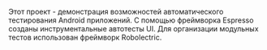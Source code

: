 Этот проект - демонстрация возможностей автоматического тестирования Android приложений. С помощью фреймворка Espresso созданы инструментальные автотесты UI. Для организации модульных тестов использован фреймворк Robolectric.
